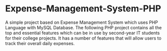 # Expense-Management-System-PHP
A simple project based on Expense Management System which uses PHP Language with MySQL Database. The following PHP project contains all the top and essential features which can be in use by second-year IT students for their college projects. It has a number of features that will allow users to track their overall daily expenses. 
